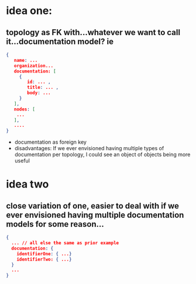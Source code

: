 # idea one: 
 
## topology as FK with...whatever we want to call it...documentation model? ie 

```json
{ 
   name: ...
   organization...
   documentation: [
     { 
        id: ... ,
        title: ... ,
        body: ...
     }
   ],
   nodes: [
    ...
   ],
   ....
}
```
- documentation as foreign key
- disadvantages: If we ever envisioned having multiple types of documentation per topology, I could see an object of objects 
being more useful 

# idea two 

## close variation of one, easier to deal with if we ever envisioned having multiple documentation models for some reason...

```json 
{  
  ... // all else the same as prior example
  documentation: { 
    identifierOne: { ...}
    identifierTwo: { ...}
  }
  ...
}
```

